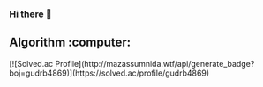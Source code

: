 ### Hi there 👋

<!--
**gudrb4869/gudrb4869** is a ✨ _special_ ✨ repository because its `README.md` (this file) appears on your GitHub profile.

Here are some ideas to get you started:

- 🔭 I’m currently working on ...
- 🌱 I’m currently learning ...
- 👯 I’m looking to collaborate on ...
- 🤔 I’m looking for help with ...
- 💬 Ask me about ...
- 📫 How to reach me: ...
- 😄 Pronouns: ...
- ⚡ Fun fact: ...
-->

<div>
  <h2> Algorithm :computer:</h2>
  [![Solved.ac Profile](http://mazassumnida.wtf/api/generate_badge?boj=gudrb4869)](https://solved.ac/profile/gudrb4869)
</div>
